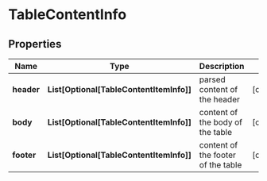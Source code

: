 # TableContentInfo


## Properties

| Name | Type | Description | Notes |
|------------ | ------------- | ------------- | -------------|
**header** | **List[Optional[TableContentItemInfo]]** | parsed content of the header |[optional]|
**body** | **List[Optional[TableContentItemInfo]]** | content of the body of the table |[optional]|
**footer** | **List[Optional[TableContentItemInfo]]** | content of the footer of the table |[optional]|